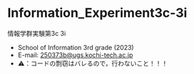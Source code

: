 # Information_Experiment3c-3i
情報学群実験第3c 3i
- School of Information 3rd grade (2023)
- E-mail: [250373b@ugs.kochi-tech.ac.jp](mailto:250373b@ugs.kochi-tech.ac.jp)
- ⚠️：コードの剽窃はバレるので，行わないこと！！！
